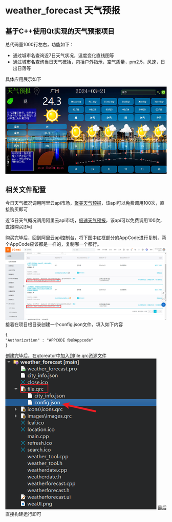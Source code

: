 # weather_forecast 天气预报
## 基于C++使用Qt实现的天气预报项目

总代码量1000行左右，功能如下：

- 通过城市名查询近7日天气状况，温度变化直线图等
- 通过城市名查询当日天气概括，包括户外指示，空气质量，pm2.5，风速，日出日落等

具体应用展示如下

![alt text](image-4.png)

## 相关文件配置

今日天气概况调用阿里云api市场，[聚美天气预报](https://market.aliyun.com/products/57126001/cmapi014302.html?spm=5176.2020520132.0.0.5cd97218wDUD7k#sku=yuncode830200001)，该api可以免费调用100次，直接购买即可

近15日天气概况调用阿里云api市场，[极速天气预报](https://market.aliyun.com/products/57126001/cmapi014302.html?spm=5176.2020520132.101.4.4a0672187MATLT#sku=yuncode830200002)，该api可以免费调用100次，直接购买即可

购买完毕后，回到阿里云api控制台，将下图中红框部分的AppCode进行复制，两个AppCode应该都是一样的，复制哪一个都行。
![alt text](image-2.png)
接着在项目根目录创建一个config.json文件，填入如下内容
```
{
"Authorization" : "APPCODE 你的Appcode"
}
```
创建完毕后，在qtcreator中加入到file.qrc资源文件
![alt text](image-3.png)
最后直接构建运行即可




